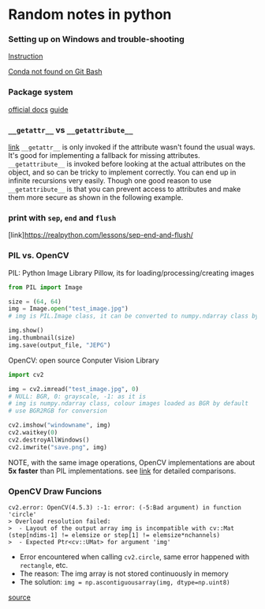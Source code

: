 # Random notes in python

### Setting up on Windows and trouble-shooting
[Instruction](https://www.neonscience.org/resources/learning-hub/tutorials/setup-git-bash-python)

[Conda not found on Git Bash](https://stackoverflow.com/questions/54501167/anaconda-and-git-bash-in-windows-conda-command-not-found)

### Package system
[official docs](https://packaging.python.org/en/latest/guides/distributing-packages-using-setuptools/)
[guide](https://docs.python-guide.org/writing/structure/)

### `__getattr__` vs `__getattribute__`
[link](https://stackoverflow.com/questions/3278077/difference-between-getattr-and-getattribute)
`__getattr__` is only invoked if the attribute wasn't found the usual ways. It's good for implementing a fallback for missing attributes. `__getattribute__` is invoked before looking at the actual attributes on the object, and so can be tricky to implement correctly. You can end up in infinite recursions very easily. Though one good reason to use `__getattribute__` is that you can prevent access to attributes and make them more secure as shown in the following example.

### print with `sep`, `end` and `flush`
[link]https://realpython.com/lessons/sep-end-and-flush/

### PIL vs. OpenCV

PIL: Python Image Library Pillow, its for loading/processing/creating images
```python
from PIL import Image

size = (64, 64)
img = Image.open("test_image.jpg")
# img is PIL.Image class, it can be converted to numpy.ndarray class by np.array(img)

img.show()
img.thumbnail(size)
img.save(output_file, "JEPG")
```

OpenCV: open source Conputer Vision Library
```python
import cv2

img = cv2.imread("test_image.jpg", 0)
# NULL: BGR, 0: grayscale, -1: as it is
# img is numpy.ndarray class, colour images loaded as BGR by default
# use BGR2RGB for conversion

cv2.imshow("windowname", img)
cv2.waitkey(0)
cv2.destroyAllWindows()
cv2.imwrite("save.png", img)
```

NOTE, with the same image operations, OpenCV implementations are about **5x faster** than PIL implementations. see [link](https://www.kaggle.com/code/vfdev5/pil-vs-opencv/notebook) for detailed comparisons.

### OpenCV Draw Funcions
```
cv2.error: OpenCV(4.5.3) :-1: error: (-5:Bad argument) in function 'circle'
> Overload resolution failed:
>  - Layout of the output array img is incompatible with cv::Mat (step[ndims-1] != elemsize or step[1] != elemsize*nchannels)
>  - Expected Ptr<cv::UMat> for argument 'img'
```
- Error encountered when calling `cv2.circle`, same error happened with `rectangle`, etc.
- The reason: The img array is not stored continuously in memory
- The solution: `img = np.ascontiguousarray(img, dtype=np.uint8)`

[source](https://blog.actorsfit.com/a?ID=01250-431ce4e1-5ba4-43e8-b41c-45a150d71223)
